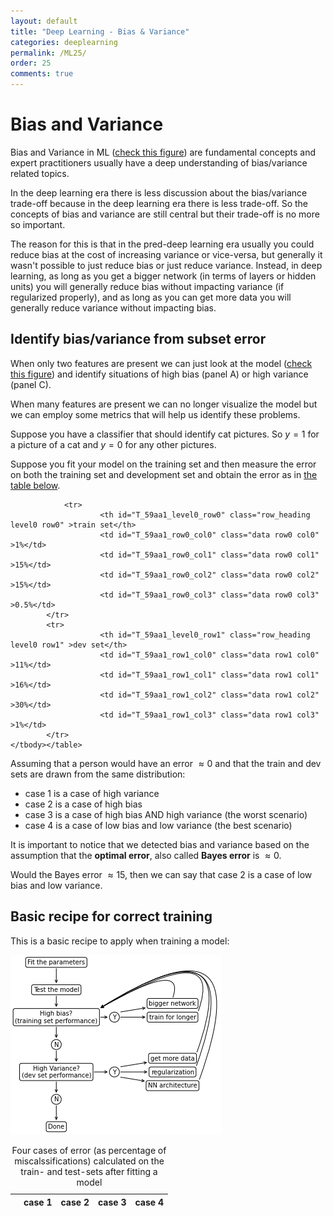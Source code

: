 ```yaml
---
layout: default
title: "Deep Learning - Bias & Variance"
categories: deeplearning
permalink: /ML25/
order: 25
comments: true
---
```


# Bias and Variance
Bias and Variance in ML (<a href="ML8#biasvariance">check this figure</a>)  are fundamental concepts and expert practitioners usually have a deep understanding of bias/variance related topics. 

In the deep learning era there is less discussion about the bias/variance trade-off because in the deep learning era there is less trade-off. So the concepts of bias and variance are still central but their trade-off is no more so important.

The reason for this is that in the pred-deep learning era usually you could reduce bias at the cost of increasing variance or vice-versa, but generally it wasn't possible to just reduce bias or just reduce variance. Instead, in deep learning, as long as you get a bigger network (in terms of layers or hidden units) you will generally reduce bias without impacting variance (if regularized properly), and as long as you can get more data you will generally reduce variance without impacting bias.

## Identify bias/variance from subset error
When only two features are present we can just look at the model (<a href="ML8#biasvariance">check this figure</a>) and identify situations of high bias (panel A) or high variance (panel C).

When many features are present we can no longer visualize the model but we can employ some metrics that will help us identify these problems.

Suppose you have a classifier that should identify cat pictures. So $y=1$ for a picture of a cat and $y=0$ for any other pictures.

Suppose you fit your model on the training set and then measure the error on both the training set and development set and obtain the error as in <a href="#biasvarerror">the table below</a>.




<style  type="text/css" >
</style><table id="T_59aa1_" id="biasvarerror"><caption>Four cases of error (as percentage of miscalssifications) calculated on the train- and test-sets after fitting a model</caption><thead>    <tr>        <th class="blank level0" ></th>        <th class="col_heading level0 col0" >case 1</th>        <th class="col_heading level0 col1" >case 2</th>        <th class="col_heading level0 col2" >case 3</th>        <th class="col_heading level0 col3" >case 4</th>    </tr></thead><tbody>
                <tr>
                        <th id="T_59aa1_level0_row0" class="row_heading level0 row0" >train set</th>
                        <td id="T_59aa1_row0_col0" class="data row0 col0" >1%</td>
                        <td id="T_59aa1_row0_col1" class="data row0 col1" >15%</td>
                        <td id="T_59aa1_row0_col2" class="data row0 col2" >15%</td>
                        <td id="T_59aa1_row0_col3" class="data row0 col3" >0.5%</td>
            </tr>
            <tr>
                        <th id="T_59aa1_level0_row1" class="row_heading level0 row1" >dev set</th>
                        <td id="T_59aa1_row1_col0" class="data row1 col0" >11%</td>
                        <td id="T_59aa1_row1_col1" class="data row1 col1" >16%</td>
                        <td id="T_59aa1_row1_col2" class="data row1 col2" >30%</td>
                        <td id="T_59aa1_row1_col3" class="data row1 col3" >1%</td>
            </tr>
    </tbody></table>



Assuming that a person would have an error $\approx 0%$ and that the train and dev sets are drawn from the same distribution:

* case 1 is a case of high variance
* case 2 is a case of high bias
* case 3 is a case of high bias AND high variance (the worst scenario)
* case 4 is a case of low bias and low variance (the best scenario)

It is important to notice that we detected bias and variance based on the assumption that the **optimal error**, also called **Bayes error** is $\approx 0%$.

Would the Bayes error $\approx 15%$, then we can say that case 2 is a case of low bias and low variance.

## Basic recipe for correct training
This is a basic recipe to apply when training a model:


    
![png](ML-25-DeepLearningBiasVariance_files/ML-25-DeepLearningBiasVariance_6_0.png)
    

